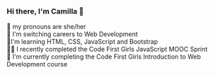 ### Hi there, I'm Camilla 👋

🙂 my pronouns are she/her<br>
🔭 I'm switching careers to Web Development<br>
🌱I'm learning HTML, CSS, JavaScript and Bootstrap<br>
🏃‍♀️ I recently completed the Code First Girls JavaScript MOOC Sprint<br>
🚀 I'm currently completing the Code First Girls Introduction to Web Development course<br>


